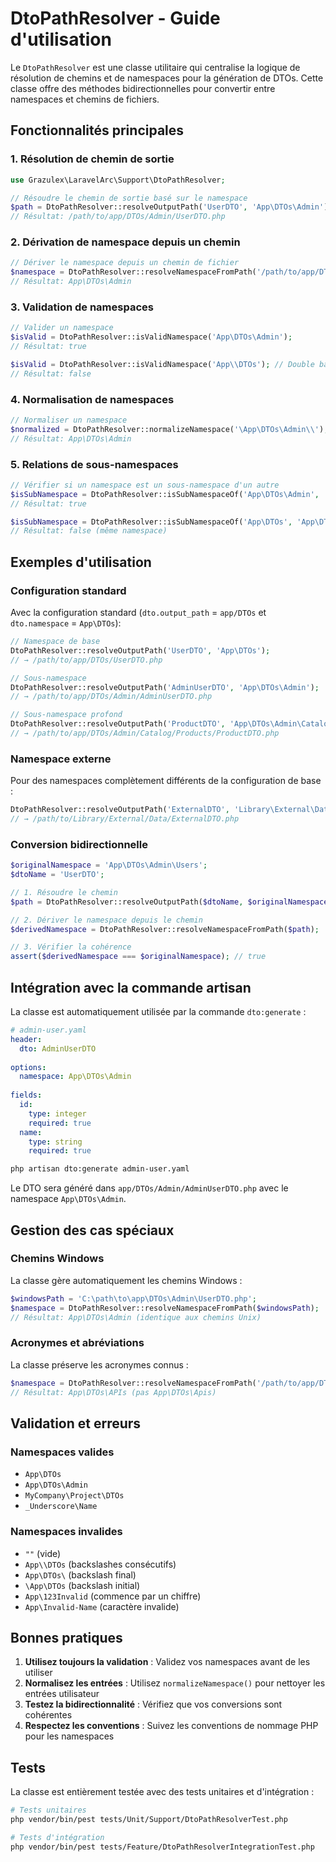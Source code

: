 # DtoPathResolver - Guide d'utilisation

Le `DtoPathResolver` est une classe utilitaire qui centralise la logique de résolution de chemins et de namespaces pour la génération de DTOs. Cette classe offre des méthodes bidirectionnelles pour convertir entre namespaces et chemins de fichiers.

## Fonctionnalités principales

### 1. Résolution de chemin de sortie

```php
use Grazulex\LaravelArc\Support\DtoPathResolver;

// Résoudre le chemin de sortie basé sur le namespace
$path = DtoPathResolver::resolveOutputPath('UserDTO', 'App\DTOs\Admin');
// Résultat: /path/to/app/DTOs/Admin/UserDTO.php
```

### 2. Dérivation de namespace depuis un chemin

```php
// Dériver le namespace depuis un chemin de fichier
$namespace = DtoPathResolver::resolveNamespaceFromPath('/path/to/app/DTOs/Admin/UserDTO.php');
// Résultat: App\DTOs\Admin
```

### 3. Validation de namespaces

```php
// Valider un namespace
$isValid = DtoPathResolver::isValidNamespace('App\DTOs\Admin');
// Résultat: true

$isValid = DtoPathResolver::isValidNamespace('App\\DTOs'); // Double backslash
// Résultat: false
```

### 4. Normalisation de namespaces

```php
// Normaliser un namespace
$normalized = DtoPathResolver::normalizeNamespace('\App\DTOs\Admin\\');
// Résultat: App\DTOs\Admin
```

### 5. Relations de sous-namespaces

```php
// Vérifier si un namespace est un sous-namespace d'un autre
$isSubNamespace = DtoPathResolver::isSubNamespaceOf('App\DTOs\Admin', 'App\DTOs');
// Résultat: true

$isSubNamespace = DtoPathResolver::isSubNamespaceOf('App\DTOs', 'App\DTOs');
// Résultat: false (même namespace)
```

## Exemples d'utilisation

### Configuration standard

Avec la configuration standard (`dto.output_path` = `app/DTOs` et `dto.namespace` = `App\DTOs`):

```php
// Namespace de base
DtoPathResolver::resolveOutputPath('UserDTO', 'App\DTOs');
// → /path/to/app/DTOs/UserDTO.php

// Sous-namespace
DtoPathResolver::resolveOutputPath('AdminUserDTO', 'App\DTOs\Admin');
// → /path/to/app/DTOs/Admin/AdminUserDTO.php

// Sous-namespace profond
DtoPathResolver::resolveOutputPath('ProductDTO', 'App\DTOs\Admin\Catalog\Products');
// → /path/to/app/DTOs/Admin/Catalog/Products/ProductDTO.php
```

### Namespace externe

Pour des namespaces complètement différents de la configuration de base :

```php
DtoPathResolver::resolveOutputPath('ExternalDTO', 'Library\External\Data');
// → /path/to/Library/External/Data/ExternalDTO.php
```

### Conversion bidirectionnelle

```php
$originalNamespace = 'App\DTOs\Admin\Users';
$dtoName = 'UserDTO';

// 1. Résoudre le chemin
$path = DtoPathResolver::resolveOutputPath($dtoName, $originalNamespace);

// 2. Dériver le namespace depuis le chemin
$derivedNamespace = DtoPathResolver::resolveNamespaceFromPath($path);

// 3. Vérifier la cohérence
assert($derivedNamespace === $originalNamespace); // true
```

## Intégration avec la commande artisan

La classe est automatiquement utilisée par la commande `dto:generate` :

```yaml
# admin-user.yaml
header:
  dto: AdminUserDTO
  
options:
  namespace: App\DTOs\Admin
  
fields:
  id:
    type: integer
    required: true
  name:
    type: string
    required: true
```

```bash
php artisan dto:generate admin-user.yaml
```

Le DTO sera généré dans `app/DTOs/Admin/AdminUserDTO.php` avec le namespace `App\DTOs\Admin`.

## Gestion des cas spéciaux

### Chemins Windows

La classe gère automatiquement les chemins Windows :

```php
$windowsPath = 'C:\path\to\app\DTOs\Admin\UserDTO.php';
$namespace = DtoPathResolver::resolveNamespaceFromPath($windowsPath);
// Résultat: App\DTOs\Admin (identique aux chemins Unix)
```

### Acronymes et abréviations

La classe préserve les acronymes connus :

```php
$namespace = DtoPathResolver::resolveNamespaceFromPath('/path/to/app/DTOs/APIs/UserDTO.php');
// Résultat: App\DTOs\APIs (pas App\DTOs\Apis)
```

## Validation et erreurs

### Namespaces valides

- `App\DTOs`
- `App\DTOs\Admin`
- `MyCompany\Project\DTOs`
- `_Underscore\Name`

### Namespaces invalides

- `""` (vide)
- `App\\DTOs` (backslashes consécutifs)
- `App\DTOs\` (backslash final)
- `\App\DTOs` (backslash initial)
- `App\123Invalid` (commence par un chiffre)
- `App\Invalid-Name` (caractère invalide)

## Bonnes pratiques

1. **Utilisez toujours la validation** : Validez vos namespaces avant de les utiliser
2. **Normalisez les entrées** : Utilisez `normalizeNamespace()` pour nettoyer les entrées utilisateur
3. **Testez la bidirectionnalité** : Vérifiez que vos conversions sont cohérentes
4. **Respectez les conventions** : Suivez les conventions de nommage PHP pour les namespaces

## Tests

La classe est entièrement testée avec des tests unitaires et d'intégration :

```bash
# Tests unitaires
php vendor/bin/pest tests/Unit/Support/DtoPathResolverTest.php

# Tests d'intégration
php vendor/bin/pest tests/Feature/DtoPathResolverIntegrationTest.php
```
